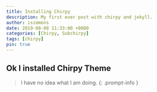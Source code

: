 ```yaml
---
title: Installing Chirpy
description: My first ever post with chirpy and jekyll.
author: isimmons
date: 2019-08-08 11:33:00 +0800
categories: [Chirpy, Subchirpy]
tags: [chirpy]
pin: true
---
```


## Ok I installed Chirpy Theme


> I have no idea what I am doing.
{: .prompt-info }